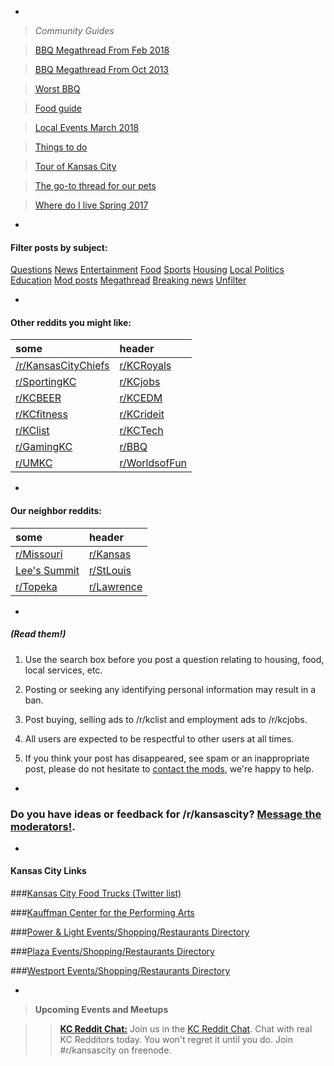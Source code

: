 -

> *Community Guides*

> [BBQ Megathread From Feb 2018](https://www.reddit.com/r/kansascity/comments/7ywlmi/kansas_city_bbq_restaurant_megathread_2018_edition/)

> [BBQ Megathread From Oct 2013](https://www.reddit.com/r/kansascity/comments/1oh23d/kansas_city_bbq_megathread_v20/)

> [Worst BBQ](https://www.reddit.com/r/kansascity/comments/7yobx1/whats_the_worst_bbq_place/)

> [Food guide](https://www.reddit.com/r/kansascity/comments/1bqrgu/compiled_what_to_eat_and_where/)

> [Local Events March 2018](https://www.reddit.com/r/kansascity/comments/80cpw5/whats_going_on_in_kansas_city_in_march/)

> [Things to do](https://www.reddit.com/r/kansascity/comments/yj5z9/recently_moved_to_kcmo_waldo_area_what_are_some/c5w4zfz)

> [Tour of Kansas City](https://youtu.be/x2ZCddp4blY)

> [The go-to thread for our pets](https://www.reddit.com/r/kansascity/comments/24e9oi/request_for_a_pet_megathread_vet_services/)

> [Where do I live Spring 2017](https://www.reddit.com/r/kansascity/comments/66m002/ask_kc_the_where_to_live_work_eat_play_etc_thread/)

-

#### Filter posts by subject:

[Questions](http://qu.reddit.com/r/kansascity/#qu)
[News](http://ne.reddit.com/r/kansascity/#ne)
[Entertainment](http://et.reddit.com/r/kansascity/#et)
[Food](http://fo.reddit.com/r/kansascity/#fo)
[Sports](http://sp.reddit.com/r/kansascity/#sp)
[Housing](http://ho.reddit.com/r/kansascity/#ho)
[Local Politics](http://po.reddit.com/r/kansascity/#po)
[Education](http://ed.reddit.com/r/kansascity/#ed)
[Mod posts](http://mp.reddit.com/r/kansascity/#mp)
[Megathread](http://mt.reddit.com/r/kansascity/#mt)
[Breaking news](http://bn.reddit.com/r/kansascity/#bn)
[Unfilter](http://goo.gl/Txyf8f)

-

#### Other reddits you might like:
some|header
:---|:---
[/r/KansasCityChiefs](http://www.reddit.com/r/kansascitychiefs)|[r/KCRoyals](http://www.reddit.com/r/KCRoyals)
[r/SportingKC](http://www.reddit.com/r/sportingkc)|[r/KCjobs](http://www.reddit.com/r/kcjobs)|
[r/KCBEER](http://www.reddit.com/r/KansasCityBeer/)|[r/KCEDM](http://www.reddit.com/r/KCEDM)
[r/KCfitness](http://www.reddit.com/r/kcfitness)|[r/KCrideit](http://www.reddit.com/r/KCrideit)    
[r/KClist](http://www.reddit.com/r/KClist)|[r/KCTech](http://www.reddit.com/r/KCTech)
[r/GamingKC](http://www.reddit.com/r/GamingKC)|[r/BBQ](http://www.reddit.com/r/BBQ/)
[r/UMKC](http://www.reddit.com/r/UMKC)|[r/WorldsofFun](http://www.reddit.com/r/worldsoffun)

-

#### Our neighbor reddits:
some|header
:---|:---
[r/Missouri](http://www.reddit.com/r/missouri)|[r/Kansas](http://www.reddit.com/r/kansas/)
[Lee's Summit](http://www.reddit.com/r/leesummit)|[r/StLouis](http://www.reddit.com/r/stlouis)
[r/Topeka](http://www.reddit.com/r/topeka)|[r/Lawrence](http://www.reddit.com/r/Lawrence)  

-


##### (Read them!)

1. Use the search box before you post a question relating to housing, food, local services, etc.

2. Posting or seeking any identifying personal information may result in a ban.

3. Post buying, selling ads to /r/kclist and employment ads to /r/kcjobs.

4. All users are expected to be respectful to other users at all times.

5. If you think your post has disappeared, see spam or an inappropriate post, please do not hesitate to [contact the mods](http://www.reddit.com/message/compose?to=%2Fr%2Fkansascity), we're happy to help.

-

### Do you have ideas or feedback for /r/kansascity? [Message the moderators!](http://www.reddit.com/message/compose?to=%2Fr%2Fkansascity).

-

#### Kansas City Links  

###[Kansas City Food Trucks (Twitter list)](https://twitter.com/#!/davelacrone/food-trucks-kansas-city/members)

###[Kauffman Center for the Performing Arts](http://tickets.kauffmancenter.org/Default.aspx)

###[Power & Light Events/Shopping/Restaurants Directory](http://www.powerandlightdistrict.com/)

###[Plaza Events/Shopping/Restaurants Directory](http://countryclubplaza.com/)

###[Westport Events/Shopping/Restaurants Directory](http://www.westportkcmo.com/)

-

> **Upcoming Events and Meetups**

>> **[KC Reddit Chat:](http://kcreddit.com/speak/)** Join us in the [KC Reddit Chat](http://kcreddit.com/speak/). Chat with real KC Redditors today. You won't regret it until you do. Join #r/kansascity on freenode.

